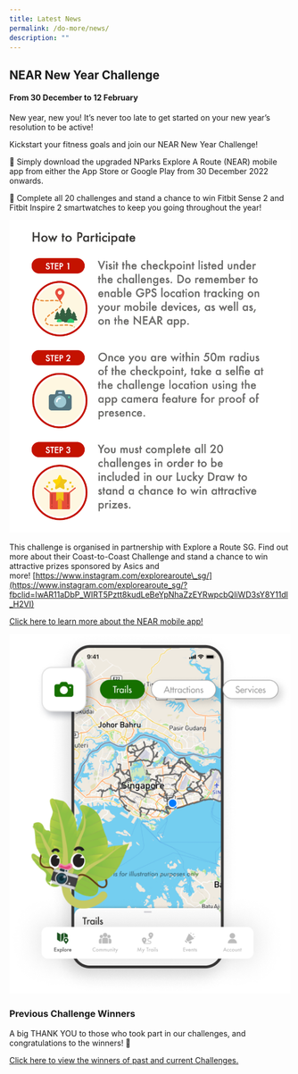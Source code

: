 ```yaml
---
title: Latest News
permalink: /do-more/news/
description: ""
---
```

## **NEAR New Year Challenge**

#### From 30 December to 12 February

New year, new you! It’s never too late to get started on your new year’s resolution to be active!

Kickstart your fitness goals and join our NEAR New Year Challenge! 

🍃  Simply download the upgraded NParks Explore A Route (NEAR) mobile app from either the App Store or Google Play from 30 December 2022 onwards. 

🍃 Complete all 20 challenges and stand a chance to win Fitbit Sense 2 and Fitbit Inspire 2 smartwatches to keep you going throughout the year!

![How to participate](/images/New%20Year%20Challenge%20How%20to%20Participate_crop.png)

This challenge is organised in partnership with Explore a Route SG. Find out more about their Coast-to-Coast Challenge and stand a chance to win attractive prizes sponsored by Asics and more! [https://www.instagram.com/explorearoute\_sg/](https://www.instagram.com/explorearoute_sg/?fbclid=IwAR11aDbP_WIRT5Pztt8kudLeBeYpNhaZzEYRwpcbQIiWD3sY8Y11dl_H2VI)


[Click here to learn more about the NEAR mobile app!](https://near.nparks.gov.sg/)

![NEAR Mobile App](/images/Cover%20Image.png)
  

### Previous Challenge Winners

A big THANK YOU to those who took part in our challenges, and congratulations to the winners! 🥳

[Click here to view the winners of past and current Challenges.](https://www.nparks.gov.sg/-/media/peb/coast-to-coast/challenges/c2c-challenge-announcements-(2020).ashx?la=en&hash=CF0AA7B337338FE2A0D52BEA79BC8F6A5A1490DB)